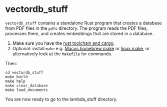 # vectordb_stuff

`vectordb_stuff` contains a standalone Rust program that creates a database from PDF files in the `pdfs` directory. The program reads the PDF files, processes them, and creates embeddings that are stored in a database.


1. Make sure you have the [rust toolchain and cargo](https://www.rust-lang.org/tools/install).
2. Optional: install `make` e.g. [Macos homebrew make](https://formulae.brew.sh/formula/make) or [linux make](https://askubuntu.com/questions/161104/how-do-i-install-make), or alternatively look at the `Makefile` for commands.

Then:

```
cd vectordb_stuff
make build
make help
make clear_database
make load_documents
```

You are now ready to go to the lambda_stuff directory.





